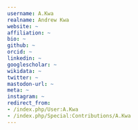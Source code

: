 ```yaml
---
username: A.Kwa
realname: Andrew Kwa
website: ~
affiliation: ~
bio: ~
github: ~
orcid: ~
linkedin: ~
googlescholar: ~
wikidata: ~
twitter: ~
mastodon-url: ~
meta: ~
instagram: ~
redirect_from:
- /index.php/User:A.Kwa
- /index.php/Special:Contributions/A.Kwa
---
```

